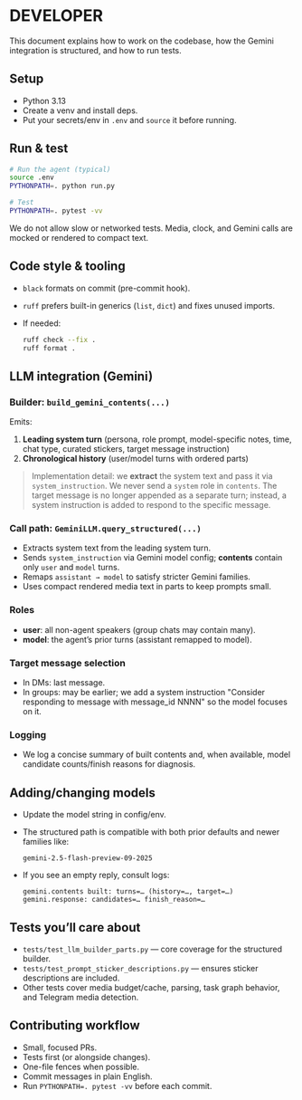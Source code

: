# DEVELOPER

This document explains how to work on the codebase, how the Gemini integration is structured, and how to run tests.

## Setup

- Python 3.13
- Create a venv and install deps.
- Put your secrets/env in `.env` and `source` it before running.

## Run & test

```bash
# Run the agent (typical)
source .env
PYTHONPATH=. python run.py

# Test
PYTHONPATH=. pytest -vv
```

We do not allow slow or networked tests. Media, clock, and Gemini calls are mocked or rendered to compact text.

## Code style & tooling

* `black` formats on commit (pre-commit hook).
* `ruff` prefers built-in generics (`list`, `dict`) and fixes unused imports.
* If needed:

  ```bash
  ruff check --fix .
  ruff format .
  ```

## LLM integration (Gemini)

### Builder: `build_gemini_contents(...)`

Emits:

1. **Leading system turn** (persona, role prompt, model-specific notes, time, chat type, curated stickers, target message instruction)
2. **Chronological history** (user/model turns with ordered parts)

> Implementation detail: we **extract** the system text and pass it via `system_instruction`. We never send a `system` role in `contents`. The target message is no longer appended as a separate turn; instead, a system instruction is added to respond to the specific message.

### Call path: `GeminiLLM.query_structured(...)`

* Extracts system text from the leading system turn.
* Sends `system_instruction` via Gemini model config; **contents** contain only `user` and `model` turns.
* Remaps `assistant → model` to satisfy stricter Gemini families.
* Uses compact rendered media text in parts to keep prompts small.

### Roles

* **user**: all non-agent speakers (group chats may contain many).
* **model**: the agent’s prior turns (assistant remapped to model).

### Target message selection

* In DMs: last message.
* In groups: may be earlier; we add a system instruction "Consider responding to message with message_id NNNN" so the model focuses on it.

### Logging

* We log a concise summary of built contents and, when available, model candidate counts/finish reasons for diagnosis.

## Adding/changing models

* Update the model string in config/env.
* The structured path is compatible with both prior defaults and newer families like:

  ```
  gemini-2.5-flash-preview-09-2025
  ```
* If you see an empty reply, consult logs:

  ```
  gemini.contents built: turns=… (history=…, target=…)
  gemini.response: candidates=… finish_reason=…
  ```

## Tests you’ll care about

* `tests/test_llm_builder_parts.py` — core coverage for the structured builder.
* `tests/test_prompt_sticker_descriptions.py` — ensures sticker descriptions are included.
* Other tests cover media budget/cache, parsing, task graph behavior, and Telegram media detection.

## Contributing workflow

* Small, focused PRs.
* Tests first (or alongside changes).
* One-file fences when possible.
* Commit messages in plain English.
* Run `PYTHONPATH=. pytest -vv` before each commit.
